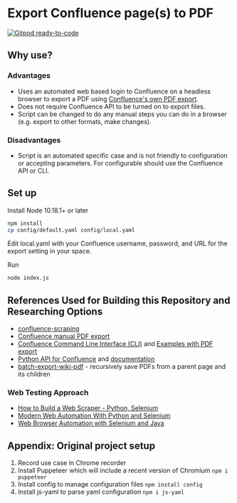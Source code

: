 # Export Confluence page(s) to PDF

[![Gitpod ready-to-code](https://img.shields.io/badge/Gitpod-ready--to--code-blue?logo=gitpod)](https://gitpod.io/#https://github.com/justintungonline/confluence-export-pages-to-pdf)

## Why use?

### Advantages

- Uses an automated web based login to Confluence on a headless browser to export a PDF using [Confluence's own PDF export](https://confluence.atlassian.com/conf59/export-content-to-word-pdf-html-and-xml-792498686.html).
- Does not require Confluence API to be turned on to export files.
- Script can be changed to do any manual steps you can do in a browser (e.g. export to other formats, make changes).

### Disadvantages

- Script is an automated specific case and is not friendly to configuration or accepting parameters. For configurable should use the Confluence API or CLI.

## Set up

Install Node 10.18.1+ or later

```sh
npm install
cp config/default.yaml config/local.yaml
```

Edit local.yaml with your Confluence username, password, and URL for the export setting in your space.

Run

```sh
node index.js
```

## References Used for Building this Repository and Researching Options

- [confluence-scraping](https://github.com/TheoWolf/confluence-scraping)
- [Confluence manual PDF export](https://confluence.atlassian.com/conf59/export-content-to-word-pdf-html-and-xml-792498686.html)
- [Confluence Command Line Interface (CLI)](https://bobswift.atlassian.net/wiki/spaces/CSOAP/overview?homepageId=10584073) and [Examples with PDF export](https://bobswift.atlassian.net/wiki/spaces/CSOAP/pages/10584066/Examples)
- [Python API for Confluence](https://github.com/atlassian-api/atlassian-python-api/) and [documentation](https://atlassian-python-api.readthedocs.io/index.html)
- [batch-export-wiki-pdf](https://github.com/qquunn/batch-export-wiki-pdf/) - recursively save PDFs from a parent page and its children

### Web Testing Approach

- [How to Build a Web Scraper - Python, Selenium](https://towardsdatascience.com/how-to-build-a-web-scraper-or-bot-in-python-using-selenium-2815f20023f7)
- [Modern Web Automation With Python and Selenium](https://realpython.com/modern-web-automation-with-python-and-selenium/)
- [Web Browser Automation with Selenium and Java](https://stackabuse.com/web-browser-automation-with-selenium-and-java/)

## Appendix: Original project setup

1. Record use case in Chrome recorder
2. Install Puppeteer which will include a recent version of Chromium `npm i puppeteer`
3. Install config to manage configuration files `npm install config`
4. Install js-yaml to parse yaml configuration `npm i js-yaml`
